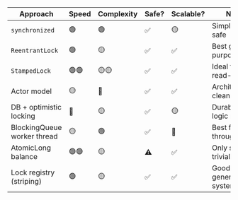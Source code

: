 | Approach                    | Speed | Complexity | Safe? | Scalable? | Notes                       |
| --------------------------- | ----- | ---------- | ----- | --------- | --------------------------- |
| `synchronized`              | 🟢    | 🟢         | ✅     | 🟡        | Simple and safe             |
| `ReentrantLock`             | 🟢    | 🟡         | ✅     | ✅         | Best general-purpose        |
| `StampedLock`               | 🟢🟢  | 🟡🟡       | ✅     | ✅         | Ideal for read-heavy        |
| Actor model                 | 🟡    | 🔴         | ✅     | ✅         | Architecturally clean       |
| DB + optimistic locking     | 🔴    | 🟡         | ✅     | 🟡        | Durable, retry logic needed |
| BlockingQueue worker thread | 🟡    | 🟢         | ✅     | 🔴        | Best for low-throughput     |
| AtomicLong balance          | 🟢🟢  | 🟡         | ⚠️    | ✅         | Only safe for trivial logic |
| Lock registry (striping)    | 🟢    | 🟡         | ✅     | ✅         | Good for generic systems    |
